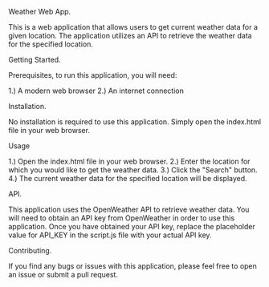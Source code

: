 Weather Web App.

This is a web application that allows users to get current weather data for a given location.
The application utilizes an API to retrieve the weather data for the specified location.


Getting Started.

Prerequisites, to run this application, you will need:

1.) A modern web browser
2.) An internet connection


Installation.

No installation is required to use this application. Simply open the index.html file in your web browser.

Usage

1.) Open the index.html file in your web browser.
2.) Enter the location for which you would like to get the weather data.
3.) Click the "Search" button.
4.) The current weather data for the specified location will be displayed.


API.

This application uses the OpenWeather API to retrieve weather data. You will need to obtain an API key from OpenWeather in 
order to use this application. Once you have obtained your API key, replace the placeholder value for API_KEY in the script.js 
file with your actual API key.


Contributing.

If you find any bugs or issues with this application, please feel free to open an issue or submit a pull request.
